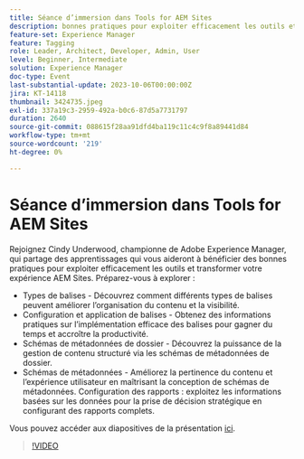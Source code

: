 ```yaml
---
title: Séance d’immersion dans Tools for AEM Sites
description: bonnes pratiques pour exploiter efficacement les outils et transformer votre expérience AEM Sites. Types de balises Découvrez comment différents types de balises peuvent améliorer l’organisation du contenu et la visibilité.  Configuration et application de balises Obtenez des informations pratiques sur l’implémentation efficace des balises pour gagner du temps et accroître la productivité.  Schémas de métadonnées de dossier Découvrez la puissance de la gestion de contenu structuré grâce aux schémas de métadonnées de dossier. Améliorez la pertinence du contenu et l’expérience utilisateur en maîtrisant la conception de schémas de métadonnées. Configurer des rapports Exploitez les informations basées sur les données pour la prise de décision stratégique en configurant des rapports complets. Vous pouvez accéder aux diapositives de présentation ici.
feature-set: Experience Manager
feature: Tagging
role: Leader, Architect, Developer, Admin, User
level: Beginner, Intermediate
solution: Experience Manager
doc-type: Event
last-substantial-update: 2023-10-06T00:00:00Z
jira: KT-14118
thumbnail: 3424735.jpeg
exl-id: 337a19c3-2959-492a-b0c6-87d5a7731797
duration: 2640
source-git-commit: 088615f28aa91dfd4ba119c11c4c9f8a89441d84
workflow-type: tm+mt
source-wordcount: '219'
ht-degree: 0%

---
```


# Séance d’immersion dans Tools for AEM Sites

Rejoignez Cindy Underwood, championne de Adobe Experience Manager, qui partage des apprentissages qui vous aideront à bénéficier des bonnes pratiques pour exploiter efficacement les outils et transformer votre expérience AEM Sites. Préparez-vous à explorer :

* Types de balises - Découvrez comment différents types de balises peuvent améliorer l’organisation du contenu et la visibilité.
* Configuration et application de balises - Obtenez des informations pratiques sur l’implémentation efficace des balises pour gagner du temps et accroître la productivité.
* Schémas de métadonnées de dossier - Découvrez la puissance de la gestion de contenu structuré via les schémas de métadonnées de dossier.
* Schémas de métadonnées - Améliorez la pertinence du contenu et l’expérience utilisateur en maîtrisant la conception de schémas de métadonnées. Configuration des rapports : exploitez les informations basées sur les données pour la prise de décision stratégique en configurant des rapports complets.

Vous pouvez accéder aux diapositives de la présentation [ici](/help/learn-from-your-peers/assets/experience-manager/sept2023/AEM-Sites-Tools-Webinar.pdf).

>[!VIDEO](https://video.tv.adobe.com/v/3424735/?learn=on)

